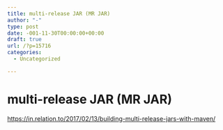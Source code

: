 ```yaml
---
title: multi-release JAR (MR JAR)
author: "-"
type: post
date: -001-11-30T00:00:00+00:00
draft: true
url: /?p=15716
categories:
  - Uncategorized

---
```

# multi-release JAR (MR JAR)
https://in.relation.to/2017/02/13/building-multi-release-jars-with-maven/